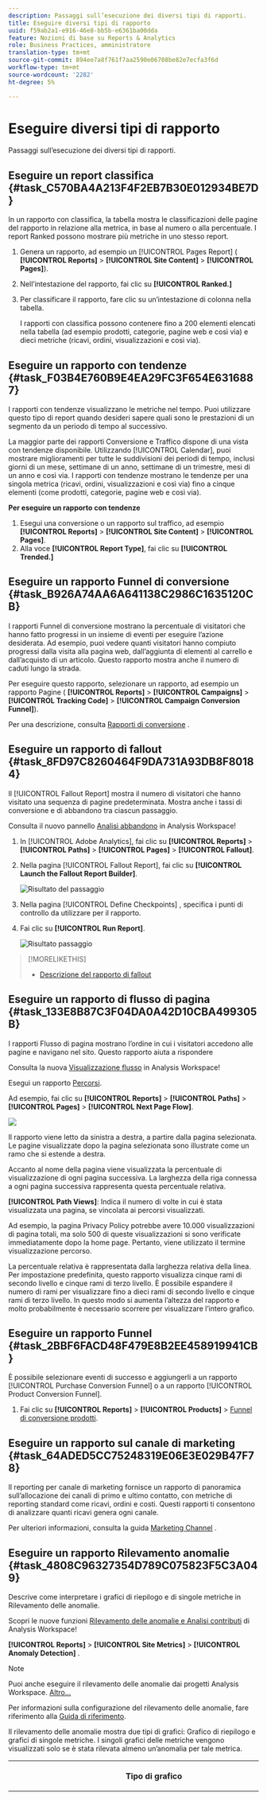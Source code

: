 ```yaml
---
description: Passaggi sull’esecuzione dei diversi tipi di rapporti.
title: Eseguire diversi tipi di rapporto
uuid: f59ab2a1-e916-46e8-bb5b-e6361ba00dda
feature: Nozioni di base su Reports & Analytics
role: Business Practices, amministratore
translation-type: tm+mt
source-git-commit: 894ee7a8f761f7aa2590e06708be82e7ecfa3f6d
workflow-type: tm+mt
source-wordcount: '2282'
ht-degree: 5%

---
```



# Eseguire diversi tipi di rapporto

Passaggi sull’esecuzione dei diversi tipi di rapporti.


## Eseguire un report classifica {#task_C570BA4A213F4F2EB7B30E012934BE7D}

In un rapporto con classifica, la tabella mostra le classificazioni delle pagine del rapporto in relazione alla metrica, in base al numero o alla percentuale. I report Ranked possono mostrare più metriche in uno stesso report.

<!-- 

t_reports_ranked.xml

 -->

1. Genera un rapporto, ad esempio un [!UICONTROL Pages Report] ( **[!UICONTROL Reports]** > **[!UICONTROL Site Content]** > **[!UICONTROL Pages]**).
1. Nell’intestazione del rapporto, fai clic su **[!UICONTROL Ranked.]**
1. Per classificare il rapporto, fare clic su un’intestazione di colonna nella tabella.

   I rapporti con classifica possono contenere fino a 200 elementi elencati nella tabella (ad esempio prodotti, categorie, pagine web e così via) e dieci metriche (ricavi, ordini, visualizzazioni e così via).

## Eseguire un rapporto con tendenze {#task_F03B4E760B9E4EA29FC3F654E6316887}

I rapporti con tendenze visualizzano le metriche nel tempo. Puoi utilizzare questo tipo di report quando desideri sapere quali sono le prestazioni di un segmento da un periodo di tempo al successivo.

<!-- 

t_reports_trended.xml

 -->

La maggior parte dei rapporti Conversione e Traffico dispone di una vista con tendenze disponibile. Utilizzando [!UICONTROL Calendar], puoi mostrare miglioramenti per tutte le suddivisioni dei periodi di tempo, inclusi giorni di un mese, settimane di un anno, settimane di un trimestre, mesi di un anno e così via. I rapporti con tendenze mostrano le tendenze per una singola metrica (ricavi, ordini, visualizzazioni e così via) fino a cinque elementi (come prodotti, categorie, pagine web e così via).

**Per eseguire un rapporto con tendenze**

1. Esegui una conversione o un rapporto sul traffico, ad esempio **[!UICONTROL Reports]** > **[!UICONTROL Site Content]** > **[!UICONTROL Pages]**.
1. Alla voce **[!UICONTROL Report Type]**, fai clic su **[!UICONTROL Trended.]**

## Eseguire un rapporto Funnel di conversione {#task_B926A74AA6A641138C2986C1635120CB}

I rapporti Funnel di conversione mostrano la percentuale di visitatori che hanno fatto progressi in un insieme di eventi per eseguire l’azione desiderata. Ad esempio, puoi vedere quanti visitatori hanno compiuto progressi dalla visita alla pagina web, dall’aggiunta di elementi al carrello e dall’acquisto di un articolo. Questo rapporto mostra anche il numero di caduti lungo la strada.

<!-- 

t_reports_conversion_funnel.xml

 -->

Per eseguire questo rapporto, selezionare un rapporto, ad esempio un rapporto Pagine ( **[!UICONTROL Reports]** > **[!UICONTROL Campaigns]** > **[!UICONTROL Tracking Code]** > **[!UICONTROL Campaign Conversion Funnel]**).

Per una descrizione, consulta [Rapporti di conversione](https://docs.adobe.com/content/help/en/analytics/components/variables/dimensions-reports/reports-conversion.html) .

## Eseguire un rapporto di fallout {#task_8FD97C8260464F9DA731A93DB8F80184}

Il [!UICONTROL Fallout Report] mostra il numero di visitatori che hanno visitato una sequenza di pagine predeterminata. Mostra anche i tassi di conversione e di abbandono tra ciascun passaggio.

<!-- 

t_reports_fallout.xml

 -->

Consulta il nuovo pannello [Analisi abbandono](https://docs.adobe.com/content/help/it-IT/analytics/analyze/analysis-workspace/visualizations/fallout/fallout-flow.html) in Analysis Workspace!

1. In [!UICONTROL Adobe Analytics], fai clic su **[!UICONTROL Reports]** > **[!UICONTROL Paths]** > **[!UICONTROL Pages]** > **[!UICONTROL Fallout]**.
1. Nella pagina [!UICONTROL Fallout Report], fai clic su **[!UICONTROL Launch the Fallout Report Builder]**.

   ![Risultato del passaggio](assets/fallout_add_items.png)

1. Nella pagina [!UICONTROL Define Checkpoints] , specifica i punti di controllo da utilizzare per il rapporto.
1. Fai clic su **[!UICONTROL Run Report]**.

   ![Risultato passaggio](assets/fallout_report.png)

>[!MORELIKETHIS]
>
>* [Descrizione del rapporto di fallout](https://docs.adobe.com/content/help/en/analytics/components/variables/dimensions-reports/reports-fallout.html)


## Eseguire un rapporto di flusso di pagina {#task_133E8B87C3F04DA0A42D10CBA499305B}

I rapporti Flusso di pagina mostrano l’ordine in cui i visitatori accedono alle pagine e navigano nel sito. Questo rapporto aiuta a rispondere

Consulta la nuova [Visualizzazione flusso](https://docs.adobe.com/content/help/en/analytics/analyze/analysis-workspace/visualizations/fallout/fallout-flow.html) in Analysis Workspace!

Esegui un rapporto [Percorsi](https://docs.adobe.com/content/help/it-IT/analytics/analyze/analysis-workspace/visualizations/flow/flow.html).

Ad esempio, fai clic su **[!UICONTROL Reports]** > **[!UICONTROL Paths]** > **[!UICONTROL Pages]** > **[!UICONTROL Next Page Flow]**.

![](assets/page_flow.png)

Il rapporto viene letto da sinistra a destra, a partire dalla pagina selezionata. Le pagine visualizzate dopo la pagina selezionata sono illustrate come un ramo che si estende a destra.

Accanto al nome della pagina viene visualizzata la percentuale di visualizzazione di ogni pagina successiva. La larghezza della riga connessa a ogni pagina successiva rappresenta questa percentuale relativa.

**[!UICONTROL Path Views]**: Indica il numero di volte in cui è stata visualizzata una pagina, se vincolata ai percorsi visualizzati.

Ad esempio, la pagina Privacy Policy potrebbe avere 10.000 visualizzazioni di pagina totali, ma solo 500 di queste visualizzazioni si sono verificate immediatamente dopo la home page. Pertanto, viene utilizzato il termine visualizzazione percorso.

La percentuale relativa è rappresentata dalla larghezza relativa della linea. Per impostazione predefinita, questo rapporto visualizza cinque rami di secondo livello e cinque rami di terzo livello. È possibile espandere il numero di rami per visualizzare fino a dieci rami di secondo livello e cinque rami di terzo livello. In questo modo si aumenta l’altezza del rapporto e molto probabilmente è necessario scorrere per visualizzare l’intero grafico.

## Eseguire un rapporto Funnel {#task_2BBF6FACD48F479E8B2EE458919941CB}

È possibile selezionare eventi di successo e aggiungerli a un rapporto [!UICONTROL Purchase Conversion Funnel] o a un rapporto [!UICONTROL Product Conversion Funnel].

<!-- 

t_reports_funnel.xml

 -->

1. Fai clic su **[!UICONTROL Reports]** > **[!UICONTROL Products]** > [Funnel di conversione prodotti](https://docs.adobe.com/content/help/en/analytics/components/variables/dimensions-reports/reports-conversion-funnel.html).

## Eseguire un rapporto sul canale di marketing {#task_64ADED5CC75248319E06E3E029B47F78}

Il reporting per canale di marketing fornisce un rapporto di panoramica sull’allocazione dei canali di primo e ultimo contatto, con metriche di reporting standard come ricavi, ordini e costi. Questi rapporti ti consentono di analizzare quanti ricavi genera ogni canale.

<!-- 

t_reports_marketing_channel.xml

 -->

Per ulteriori informazioni, consulta la guida [Marketing Channel](/help/components/c-marketing-channels/analyze-mc.md) .

## Eseguire un rapporto Rilevamento anomalie {#task_4808C96327354D789C075823F5C3A049}

Descrive come interpretare i grafici di riepilogo e di singole metriche in Rilevamento delle anomalie.

<!-- 

t_anomaly_view.xml

 -->

Scopri le nuove funzioni [Rilevamento delle anomalie e Analisi contributi](https://experienceleague.adobe.com/docs/analytics/analyze/analysis-workspace/virtual-analyst/anomaly-detection/anomaly-detection.html?lang=it-IT) di Analysis Workspace!

**[!UICONTROL Reports]** > **[!UICONTROL Site Metrics]** > **[!UICONTROL Anomaly Detection]** .

>[!NOTE]
>
>Puoi anche eseguire il rilevamento delle anomalie dai progetti Analysis Workspace. [Altro...](https://docs.adobe.com/content/help/en/analytics/analyze/analysis-workspace/virtual-analyst/anomaly-detection/anomaly-detection.html)

Per informazioni sulla configurazione del rilevamento delle anomalie, fare riferimento alla [Guida di riferimento](https://docs.adobe.com/content/help/en/analytics/analyze/reports-analytics/getting-started.html#Setting_up_Anomaly_Detection).

Il rilevamento delle anomalie mostra due tipi di grafici: Grafico di riepilogo e grafici di singole metriche. I singoli grafici delle metriche vengono visualizzati solo se è stata rilevata almeno un’anomalia per tale metrica.

<table id="table_88163CD8FC164342855D90D01F9C581A"> 
 <thead> 
  <tr> 
   <th colname="col1" class="entry"> <p>Tipo di grafico </p> </th> 
   <th colname="col2" class="entry"> <p>Operazioni </p> </th> 
  </tr> 
 </thead>
 <tbody> 
  <tr> 
   <td colname="col1"> <p>Grafico di riepilogo </p> <p><img placement="break"  src="assets/ad_summary_chart.png" width="570px" id="image_1CD4C4770BAA43C4AD7CBB824AD41338" /> </p> </td> 
   <td colname="col2"> <p> 
     <ul id="ul_D26DA3024CD7468291369F549557B28A"> 
      <li id="li_1C22B6E02FFB479FB71EFAD89EB37A4E">Ogni casella rappresenta un’anomalia, tracciata ogni giorno, che corrisponde a una metrica di seguito. </li> 
      <li id="li_8FC587D3FF4E452D83263CC7A10B6675">Il verde indica le anomalie sopra la linea di tendenza, il blu sotto la linea di tendenza. </li> 
      <li id="li_25135AB691BF443599AF2A3A60E2E71A">Indica l’intensità dell’anomalia: Maggiore è l’anomalia, più scuro è il colore del punto dati e più lontano dalla linea di tendenza. </li> 
      <li id="li_0C42AFA8897D420D8AB1A5D0F65B3B3A">Facendo clic sulle singole anomalie viene visualizzato il grafico delle singole metriche (sotto il grafico di riepilogo) in alto. </li> 
      <li id="li_85C0F426952547B5A75D6BD31DE19CA5">I valori percentuali di deviazione (a sinistra del grafico) sono calcolati come segue: 
       <ul id="ul_BEC0A88BFFAC4CF78BC9885FEB749694"> 
        <li id="li_1BAB2F50482745B69937DFAF1E09982E">Se i limiti superiori e il valore previsto sono uguali, la deviazione % è 100% </li> 
        <li id="li_CA48064F5788448C8646CCE196161237">In caso contrario, la deviazione % è ((valore effettivo - valore limite superiore) / (valore limite superiore - valore previsto)) * 100 </li> 
        <li id="li_4090357A0D214BC7B1C3DE0615875554">Se i limiti inferiori e il valore previsto sono uguali, la deviazione % è -100% </li> 
        <li id="li_EF694E1A4E874ECD94E1E8F7302E494F">In caso contrario, la deviazione % è ((valore associato inferiore - valore effettivo) / (valore previsto - valore associato inferiore)) * -100 </li> 
       </ul> </li> 
      <li id="li_5C05EF7023484CC993E96D63E842B65C">Facendo clic su <span class="uicontrol"> Mostra segmenti </span> viene visualizzata la barra dei segmenti che consente di applicare segmenti a un rapporto di rilevamento delle anomalie. <a href="https://docs.adobe.com/content/help/en/analytics/components/segmentation/seg-home.html"  > Ulteriori informazioni  </a> sulla segmentazione. </li> 
      <li id="li_1B41CABF13D1407886C68EE3BC201E60">Facendo clic su <span class="uicontrol"> Modifica metriche </span>puoi selezionare e deselezionare le metriche per le quali desideri rilevare le anomalie. </li> 
     </ul> </p> </td> 
  </tr> 
  <tr> 
   <td colname="col1"> <p>Grafico a metrica singola </p> <p><img placement="break"  src="assets/metric_report.png" width="570px" id="image_5BBECFD91CF14478AA4761E6256BBCB9" /> </p> </td> 
   <td colname="col2"> <p> 
     <ul id="ul_739C5687013743A29B63089FDA763F45"> 
      <li id="li_456A0BDA4D4E46CE9CC1C3DBAA1E2220">Visualizza punti di dati anomali per le singole metriche con tendenze (comprese le metriche calcolate) sotto forma di punti. </li> 
      <li id="li_89FD847C65F04F48BCA7CD38D0EC51CD">Mostra l’anomalia più recente in alto e, in secondo luogo, classifica per numero di anomalie. </li> 
      <li id="li_98B97A9706DE4455B8D8850904CBDE03">Visualizza una linea continua per indicare i dati effettivi attualmente raccolti. Questo viene confrontato con la previsione e il margine di errore per determinare se i punti dati sono anomali. </li> 
      <li id="li_0EEA38DDDC344BF3879430E67D74EB72">Visualizza una linea tratteggiata che rappresenta una previsione basata sui dati storici (ovvero il periodo di formazione). </li> 
      <li id="li_035BD2725D004AEDB630BF8DFF4DA4F3">Visualizza intervalli/limiti di affidabilità superiori e inferiori al 95% in un'ombreggiatura grigia. </li> 
      <li id="li_021A3D1F2EDB4319B9B39620EF1C038A">Consente di comprimere ed espandere singoli rapporti facendo clic sulle frecce verso l’alto o il basso accanto al nome della metrica. </li> 
      <li id="li_722E4B9FC21047AC96D7B143197E293D">Modifica l’ordine di visualizzazione dei grafici delle metriche reagendo alle analisi approfondite nel rapporto di panoramica (vedi sopra) </li> 
      <li id="li_A2441169B185475AA68A64F81E6E40B8">Consente di filtrare i grafici utilizzando termini di ricerca, ad esempio "pagina" per tutte le metriche relative alla pagina. </li> 
      <li id="li_F1BBBFCA8E2A43C29658E4FCAA36C904">Consente di visualizzare tutte le metriche definite o solo quelle con anomalie. </li> 
     </ul> </p> </td> 
  </tr> 
 </tbody> 
</table>

## Impostazione del rilevamento delle anomalie {#task_AF347B34F56E44A6AE70E019B6EB2F08}

Passaggi per selezionare suite di rapporti, metriche e periodi di formazione/visualizzazione per il rilevamento delle anomalie.

<!-- 

t_anomaly_config.xml

 -->

Puoi impostare il rilevamento delle anomalie in modo indipendente per ogni suite di rapporti.

1. Passa a  **[!UICONTROL Analytics > Reports > Site Metrics > Anomaly Detection]** .
1. Seleziona la suite di rapporti per la quale desideri tenere traccia del rilevamento giornaliero delle anomalie. Per visualizzare un elenco di suite di rapporti, fai clic sul menu a discesa del selettore Suite di rapporti .
1. Per selezionare le metriche e/o definire le metriche filtrate, fai clic su **[!UICONTROL Edit Metrics]** in alto a destra nella schermata:  ![](assets/metrics_icon.png).

   Puoi scegliere le metriche dall’elenco (comprese le metriche calcolate) di tutte le metriche o da un elenco di metriche tracciate. Puoi anche filtrare in base a termini specifici per limitare l’elenco. 1. Una volta generato il rapporto, definisci i valori **[!UICONTROL Training Period]** e **[!UICONTROL View Period]** per il rilevamento delle anomalie. (Considera il periodo di formazione come il &quot;periodo di apprendimento&quot; per l&#39;algoritmo.)

   ![](assets/view_training_periods.png)

   Nota bene:

* Il periodo di formazione termina immediatamente prima dell&#39;inizio del periodo di visualizzazione.
* Il valore predefinito per entrambi è 30 giorni e puoi estenderlo a 60 o 90 giorni.
* L’estensione del periodo di formazione inserisce i dati in un contesto più ampio e potrebbe ridurre le dimensioni di un’anomalia.

   Il rapporto sulle metriche di Rilevamento anomalie viene aggiornato ogni volta che modifichi un parametro.
1. (Facoltativo) Per applicare segmenti al rapporto, fai clic su **[!UICONTROL Show Segments]** e seleziona uno o più segmenti esistenti o crea un nuovo segmento e applicalo.

   ![](assets/ad_top_menu.png)

   Per ulteriori informazioni sulla creazione e la gestione dei segmenti, consulta la [Guida alla segmentazione di Analytics](https://docs.adobe.com/content/help/it-IT/analytics/components/segmentation/seg-home.html) . 1. (Facoltativo) Preferito o segnalibro del rapporto.
1. (Facoltativo) Modificare la data di fine del periodo di visualizzazione. Il valore predefinito è ieri.
1. Ora puoi iniziare a interpretare il rapporto. [Visualizzazione dei grafici](/help/analyze/reports-analytics/t-running-report-types.md#task_4808C96327354D789C075823F5C3A049) di Rilevamento delle anomalie.

## Eseguire un rapporto in tempo reale {#task_5D25929C918E40B18965222FA94176B0}

Descrive come visualizzare e interpretare i rapporti in tempo reale.

<!-- 

reports_realtime.xml

 -->

**[!UICONTROL Reports > Site Metrics > Real-Time]** .

Il reporting in tempo reale offre due rapporti principali: un rapporto di panoramica e un rapporto di dettaglio. Ciascuna di esse è costituita da una serie di rapporti.

Per informazioni sulla configurazione dei rapporti in tempo reale, consulta la [Guida di riferimento di Analytics](https://docs.adobe.com/content/help/en/analytics/landing/home.html#RealTime_Reports_Configuration).

1. Osserva il rapporto **[!UICONTROL Overview]** e i relativi componenti:  ![](assets/rtr_overview_report.png)

   <table id="choicetable_8586BECF55E843B2B5CD41205567EA32"> 
   <thead class="chhead sthead"> 
   <th class="choptionhd"> Componente interfaccia </th> 
   <th class="chdeschd"> Descrizione </th> 
   </thead> 
   <tr class="chrow strow"> 
   <td class="choption"><strong>Seleziona suite di rapporti</strong></td> 
   <td class="chdesc stentry"> Mostra la suite di rapporti coperta da questo rapporto in tempo reale. Per modificare la suite di rapporti, consulta <a href="https://docs.adobe.com/content/help/en/analytics/admin/admin-tools/real-time-reports/t-realtime-admin.html"  > Configurazione rapporti in tempo reale </a>. </td> 
   </tr> 
   <tr class="chrow strow"> 
   <td class="choption"><strong>Passa ai rapporti</strong></td> 
   <td class="chdesc stentry"> Consente di passare ai rapporti impostati (massimo 3). </td> 
   </tr> 
   <tr class="chrow strow"> 
   <td class="choption"><strong>Seleziona intervallo di tempo</strong></td> 
   <td class="chdesc stentry"> Consente di scegliere l’intervallo di tempo complessivo da utilizzare per tutti i minirapporti del rapporto. </td> 
   </tr> 
   <tr class="chrow strow"> 
   <td class="choption"><strong>Configurare i rapporti</strong></td> 
   <td class="chdesc stentry"> Questo collegamento con l’icona a forma di ingranaggio è visibile solo se disponi dei diritti di amministratore. Facendo clic su di essa si accede al Gestore suite di rapporti in <span class="ignoretag"> <span class="uicontrol"> Strumenti di amministrazione </span> &gt; <span class="uicontrol"> Suite di rapporti </span> &gt; <span class="uicontrol"> Modifica impostazioni </span> &gt; <span class="uicontrol"> In tempo reale </span> </span>. </td> 
   </tr> 
   <tr class="chrow strow"> 
   <td class="choption"><strong>Vista a schermo intero</strong></td> 
   <td class="chdesc stentry"> L’icona di visualizzazione a schermo intero è visibile solo se il monitor ha un rapporto di formato specifico (16:9 o 16:10) E se il browser lo supporta. Non è possibile interagire con lo schermo in modalità a schermo intero (premere <span class="uicontrol"> Esc </span> per uscire). La modalità a schermo intero non scade. </td> 
   </tr> 
   <tr class="chrow strow"> 
   <td class="choption"><strong>Report sul traffico del sito</strong></td> 
   <td class="chdesc stentry"> I dati della linea di tendenza blu mostrano il totale di traffico per il sito complessivo. L’asse X utilizza etichette letterali (15 minuti fa, 10 minuti fa) ad eccezione del valore corrente, che viene mostrato come espressione in tempo reale. </td> 
   </tr> 
   <tr class="chrow strow"> 
   <td class="choption"><strong>Rapporto totale sito</strong></td> 
   <td class="chdesc stentry"> Presenta un conteggio del totale del sito per la metrica selezionata del rapporto in tempo reale per gli ultimi N minuti. "N" è configurabile tramite il selettore Intervallo di tempo. <p>Il colore e la direzione della freccia si basano sul seguente algoritmo: 
      <ul id="ul_9F40CEA33798467393CB1266BB36D500"> 
      <li id="li_CCD01A44F912487DA5681EA50113643C">Guadagno significativo (freccia su): &gt; 100% </li> 
      <li id="li_7402491A9A614851B7F2AE0C77BD9A97">Guadagno (freccia su destra): tra il 5 % e il 100% </li> 
      <li id="li_BCA79C08B5714D4B9315068112C66107"> Piatta (freccia destra): tra 5% e -5% </li> 
      <li id="li_234ECBD7D83A4AE680E4A70BF288681F"> Perdita (freccia giù destra): tra -5% e -100% </li> 
      <li id="li_10C5EA8803604C1CA714D3DB27478B31"> Perdita significativa (freccia giù): &lt; -100% </li> 
      </ul> </p> <p>Se il totale del sito è riportato in "istanze", queste istanze riflettono la dimensione nel reportlet principale. Se esiste un nome specifico per l’istanza (ad esempio "Visualizzazioni pagina"), il totale del sito riporta tale nome. </p> </td> 
   </tr> 
   <tr class="chrow strow"> 
   <td class="choption"><strong>Report principale</strong></td> 
   <td class="chdesc stentry"> Report per la dimensione principale del report in tempo reale e per la relativa metrica. Presenta una linea di tendenza per quell’elemento per l’intervallo di tempo selezionato. Il totale della metrica rappresenta la somma per l’intera linea di tendenza. La freccia indica se l'elemento sta guadagnando, guadagnando, piatta, perdendo o fortemente perdendo. </td> 
   </tr> 
   <tr class="chrow strow"> 
   <td class="choption"><strong>Finestra di dialogo Ricerca</strong></td> 
   <td class="chdesc stentry"> La ricerca ha effetto su tutti i minirapporti. La ricerca persiste quando si visualizza il rapporto. </td> 
   </tr> 
   <tr class="chrow strow"> 
   <td class="choption"><strong>Ordina per... Più popolari/Guadagnatori/Perduttori</strong></td> 
   <td class="chdesc stentry"> Puoi scegliere di ordinare per <span class="uicontrol"> Più popolari </span>(impostazione predefinita), <span class="uicontrol"> Guadagni </span> (dimensioni che mostrano la maggiore crescita) e <span class="uicontrol"> Perdite </span> (dimensioni che si trovano su una traiettoria verso il basso). <p>Di seguito è riportata la formula utilizzata per determinare i profitti o i perdenti: In tempo reale esamina il primo campione e il successivo al più recente ed esegue un semplice calcolo del "% change". Quindi, se è selezionato "Ultimi 15 minuti" e n rappresenta il minuto corrente, n-1 viene confrontato con n-15. Al momento, la funzione in tempo reale non effettua alcuna ponderazione. Il minuto corrente viene ignorato perché non è completo e probabilmente genererà una modifica percentuale errata. </p> <p>Questa formula è coerente per tutte le metriche utilizzate nel rapporto in tempo reale. </p> </td> 
   </tr> 
   <tr class="chrow strow"> 
   <td class="choption"><strong>Report secondario 1</strong></td> 
   <td class="chdesc stentry"> Presenta report in tempo reale per la dimensione del secondo report predisposto e per la metrica. <p>Il rapporto secondario 1 indica le prime 4 categorie; il quinto è un'aggregazione di tutti i valori rimanenti. Per ogni categoria viene fornita la visualizzazione non elaborata totale della categoria. Inoltre, il totale per tutte le categorie è indicato al centro. </p> <p> Passando il puntatore del mouse su una sezione viene evidenziata la categoria associata e la linea di tendenza della categoria viene visualizzata sotto la ciambella. </p> <p> Passando il puntatore del mouse su un elemento di riga viene evidenziato l’elemento di riga più la sezione associata e viene visualizzata la linea di tendenza della categoria sotto l’anello. </p> </td> 
   </tr> 
   <tr class="chrow strow"> 
   <td class="choption"><strong>Report secondario 2</strong></td> 
   <td class="chdesc stentry"> Presenta report in tempo reale per la dimensione del terzo report predisposto e per la metrica. Passando il puntatore del mouse sopra l’etichetta dell’elemento, l’etichetta viene spostata a destra e viene visualizzata una linea di tendenza per l’elemento in cui è stato effettuato il passaggio del mouse. </td> 
   </tr> 
   </table>

1. Fai clic su una voce di elenco nel Reportlet principale per avviare la visualizzazione **[!UICONTROL Details]** della voce di elenco:  ![](assets/rtr_detail_report.png)

   | **Rapporto sulle tendenze degli articoli** | Presenta la linea di tendenza dell’elemento selezionato nel rapporto Panoramica per gli ultimi N minuti. N è configurabile tramite il selettore Intervallo temporale. |
   |---|---|
   | **Rapporto totale articolo** | Presenta un conteggio della metrica totale per l’elemento selezionato nel rapporto Panoramica per gli ultimi N minuti. N è configurabile tramite il selettore Intervallo temporale. |
   | **Report secondario correlato 1** | Questo minirapporti è molto simile al Reportlet secondario 1. L’unica differenza è l’origine dati utilizzata per compilare il report: in questo esempio, mostra la correlazione (o suddivisione) tra una pagina specifica (quella selezionata nel minirapporti principale del rapporto Panoramica) e le istanze visualizzate. |
   | **Report secondario 2 correlato** | Questo minirapporti è molto simile al Reportlet secondario 2. L’unica differenza è l’origine dati utilizzata per compilare il report: in questo esempio, mostra la correlazione (o suddivisione) tra una pagina specifica (quella selezionata nel minirapporti principale del rapporto Panoramica) e la dimensione della lingua. |
